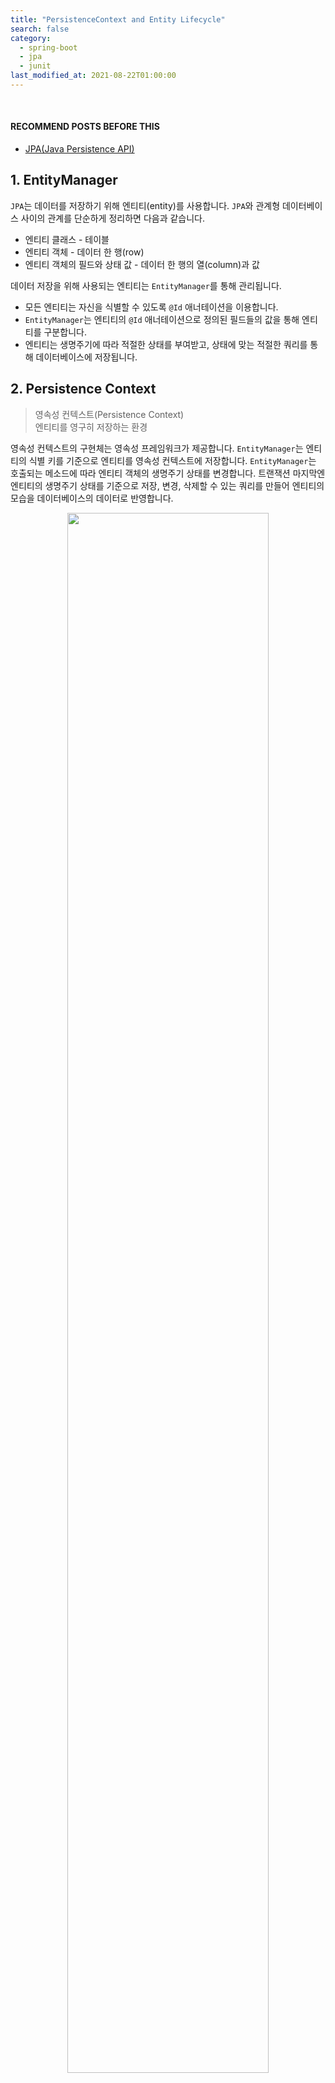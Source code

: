 ```yaml
---
title: "PersistenceContext and Entity Lifecycle"
search: false
category:
  - spring-boot
  - jpa
  - junit
last_modified_at: 2021-08-22T01:00:00
---
```


<br>

#### RECOMMEND POSTS BEFORE THIS

* [JPA(Java Persistence API)][java-persistence-api-link]

## 1. EntityManager 

`JPA`는 데이터를 저장하기 위해 엔티티(entity)를 사용합니다. 
`JPA`와 관계형 데이터베이스 사이의 관계를 단순하게 정리하면 다음과 같습니다. 

* 엔티티 클래스 - 테이블
* 엔티티 객체 - 데이터 한 행(row)
* 엔티티 객체의 필드와 상태 값 - 데이터 한 행의 열(column)과 값 

데이터 저장을 위해 사용되는 엔티티는 `EntityManager`를 통해 관리됩니다. 

* 모든 엔티티는 자신을 식별할 수 있도록 `@Id` 애너테이션을 이용합니다.
* `EntityManager`는 엔티티의 `@Id` 애너테이션으로 정의된 필드들의 값을 통해 엔티티를 구분합니다.
* 엔티티는 생명주기에 따라 적절한 상태를 부여받고, 상태에 맞는 적절한 쿼리를 통해 데이터베이스에 저장됩니다. 

## 2. Persistence Context

> 영속성 컨텍스트(Persistence Context)<br/>
> 엔티티를 영구히 저장하는 환경

영속성 컨텍스트의 구현체는 영속성 프레임워크가 제공합니다. 
`EntityManager`는 엔티티의 식별 키를 기준으로 엔티티를 영속성 컨텍스트에 저장합니다. 
`EntityManager`는 호출되는 메소드에 따라 엔티티 객체의 생명주기 상태를 변경합니다. 
트랜잭션 마지막엔 엔티티의 생명주기 상태를 기준으로 저장, 변경, 삭제할 수 있는 쿼리를 만들어 엔티티의 모습을 데이터베이스의 데이터로 반영합니다. 

<p align="center">
    <img src="/images/jpa-persistence-context-1.JPG" width="80%" class="image__border">
</p>

## 3. Entity Lifecycle

엔티티는 관리 대상인지, 관리 대상이 아닌지, 제거할 대상인지에 따라 `EntityManager`에게 적절한 상태를 부여받습니다. 
이를 엔티티의 생명주기(lifecycle)라고 하며 다음과 같은 상태들이 존재합니다. 

* New
* Managed
* Detached
* Removed

각 생명주기 상태가 어떤 식으로 반영, 변경되는지 살펴보도록 하겠습니다. 

### 3.1. Entity Lifecycle Flow

* 각 상태에서 다른 상태로 이동할 수 있는 방향이 화살표로 표시되어 있습니다.
* 각 상태에서 다른 상태로 이동하기 위한 `EntityManager`의 메소드가 표시되어 있습니다.

<p align="center">
    <img src="/images/jpa-persistence-context-2.JPG" width="60%" class="image__border">
</p>
<center>https://gunlog.dev/JPA-Persistence-Context/</center>

### 3.2. 비영속(new/transient) 상태

* 엔티티 객체를 새로 생성한 상태입니다.
* 어플리케이션 메모리에만 존재하는 상태이며 `EntityManager`에 의해 별도로 관리되지 않습니다. 

```java
    Member member = new Member();
    member.setId("010-1234-1234");
    member.setName("Junhyunny");
```

### 2.2. 영속(managed) 상태

* 엔티티 객체를 `EntityManager`가 관리하고 있는 상태입니다.
    * 영속성 컨텍스트에 저장된 상태입니다.
* 엔티티는 다음과 같은 시점에 영속 상태가 됩니다. 
    * 엔티티가 `persist` 메소드를 통해 영속성 컨텍스트에 저장되는 시점
    * `EntityManager`가 데이터베이스에서 데이터를 조회하는 시점
    * 상태 관리에서 제외된 엔티티가 `merge` 메소드를 통해 영속성 컨텍스트로 복귀하는 시점

```java
    Member member = new Member();
    member.setId("010-1234-1234");
    member.setName("Junhyunny");
    entityManager.persist(member);
```

### 2.3. 준영속(detached) 상태

* `EntityManager`에 의해 관리되다가 영속성 컨텍스트에서 제외된 상태입니다.
* `detach` 메소드를 통해 영속성 컨텍스트에서 분리됩니다. 
* 준영속 상태 객체의 상태 변화는 `EntityManager`가 감지하지 못하여 데이터베이스에 반영되지 않습니다. 
* `EntityManager`에 의해 관리되지 않을 뿐 데이터베이스에서 삭제되진 않습니다. 

```java
    Member member = entityManager.find(Member.class, "01012341234");
    entityManager.detach(member);
```

### 2.4. 삭제(removed) 상태

* 엔티티를 삭제하겠다고 표시된 상태입니다. 
* `remove` 메소드에 의해 삭제 상태로 변경됩니다. 

```java
    Member member = entityManager.find(Member.class, "01012341234");
    entityManager.remove(member);
```

## 3. persist 메소드 테스트

간단한 테스트 코드들을 통해 `EntityManager` 메소드 동작 결과를 살펴보겠습니다. 
처음은 `persist` 메소드입니다.

* 새로 생성한 객체를 `persist` 메소드를 통해 영속성 컨텍스트에 저장합니다.
* 트랜잭션을 커밋(commit)하고, 영속성 컨텍스트를 모두 정리합니다.
* `EntityManager`는 `find` 메소드로 엔티티를 데이터베이스에서 조회합니다.
* 조회한 엔티티의 상태 값을 확인합니다. 
    * ID 값은 "010-1234-1234" 입니다.
    * 이름 값은 "Junhyunny" 입니다.

```java
package blog.in.action.lifecycle;

import blog.in.action.entity.Member;
import lombok.extern.slf4j.Slf4j;
import org.junit.jupiter.api.Test;
import org.springframework.boot.test.context.SpringBootTest;

import javax.persistence.EntityManager;
import javax.persistence.EntityManagerFactory;
import javax.persistence.PersistenceUnit;

import static org.hamcrest.MatcherAssert.assertThat;
import static org.hamcrest.Matchers.equalTo;

@Slf4j
@SpringBootTest(properties = {
        "spring.jpa.show-sql=true",
})
public class PersistTest {

    @PersistenceUnit
    private EntityManagerFactory factory;

    void persistAndClear(EntityManager em, Member member) {
        em.getTransaction().begin();
        em.persist(member);
        em.getTransaction().commit();
        em.clear();
    }

    @Test
    void find_member_after_persist() {
        EntityManager em = factory.createEntityManager();
        try {
            Member member = new Member();
            member.setId("010-1234-1234");
            member.setName("Junhyunny");
            persistAndClear(em, member);

            member = em.find(Member.class, "010-1234-1234");

            assertThat(member.getId(), equalTo("010-1234-1234"));
            assertThat(member.getName(), equalTo("Junhyunny"));
        } catch (Exception ex) {
            em.getTransaction().rollback();
            throw new RuntimeException(ex);
        } finally {
            em.close();
        }
    }
}
```

##### 테스트 수행 로그

테스트는 정상적으로 통과하고, 다음과 같은 수행 로그를 남깁니다.

* 트랜잭션이 커밋되는 시점에 `insert` 쿼리가 수행됩니다.
* `find` 메소드를 통해 엔티티 조회 시 `select` 쿼리가 수행됩니다.

```
Hibernate: insert into tb_member (name, id) values (?, ?)
Hibernate: select member0_.id as id1_0_0_, member0_.name as name2_0_0_ from tb_member member0_ where member0_.id=?
```

## 4. detach 메소드 테스트

두 가지를 테스트하였습니다. 

* 준영속 상태 엔티티를 변경하면 데이터베이스에 반영되는가?
* 준영속 상태 엔티티를 제거(remove)하면 무슨 현상이 발생하는가?

### 4.1. Change Detached Entity

* 조회한 엔티티를 `detach` 메소드를 통해 준영속 상태로 만듭니다.
* 객체 이름을 "Jua"로 변경합니다.
* 트랜잭션을 커밋하고, 영속성 컨텍스트를 모두 정리합니다.
* `find` 메소드로 엔티티를 데이터베이스에서 다시 조회합니다.
* 조회한 엔티티의 이름 값이 "Junhyunny"인지 확인합니다.

```java
package blog.in.action.lifecycle;

import blog.in.action.entity.Member;
import lombok.extern.slf4j.Slf4j;
import org.junit.jupiter.api.BeforeEach;
import org.junit.jupiter.api.Test;
import org.springframework.boot.test.context.SpringBootTest;

import javax.persistence.EntityManager;
import javax.persistence.EntityManagerFactory;
import javax.persistence.PersistenceUnit;

import static org.hamcrest.MatcherAssert.assertThat;
import static org.hamcrest.Matchers.equalTo;
import static org.junit.jupiter.api.Assertions.assertThrows;

@Slf4j
@SpringBootTest(properties = {
        "spring.jpa.show-sql=true",
})
public class DetachTest {

    @PersistenceUnit
    private EntityManagerFactory factory;

    @BeforeEach
    void beforeEach() {
        EntityManager em = factory.createEntityManager();
        try {
            em.getTransaction().begin();
            Member member = new Member();
            member.setId("010-1234-1234");
            member.setName("Junhyunny");
            em.persist(member);
            em.getTransaction().commit();
        } catch (Exception ex) {
            em.getTransaction().rollback();
            throw new RuntimeException(ex);
        } finally {
            em.close();
        }
    }

    @Test
    void detached_entity_is_not_updated() {
        EntityManager em = factory.createEntityManager();
        try {
            em.getTransaction().begin();
            Member member = em.find(Member.class, "010-1234-1234");
            em.detach(member);
            member.setName("Jua");
            em.getTransaction().commit();
            em.clear();


            member = em.find(Member.class, "010-1234-1234");
            assertThat(member.getName(), equalTo("Junhyunny"));
        } catch (Exception ex) {
            em.getTransaction().rollback();
            throw new RuntimeException(ex);
        } finally {
            em.close();
        }
    }

    // ...
}
```

##### 테스트 수행 로그

테스트는 정상적으로 통과하고, 다음과 같은 수행 로그를 남깁니다.

* 테스트 시작 전 테스트 데이터를 삽입하면서 `insert` 쿼리가 수행됩니다.
* 테스트 초반에 `find` 메소드로 엔티티를 조회하면서 `select` 쿼리가 수행됩니다.
* 준영속 상태 엔티티 변화는 데이터베이스에 반영되지 않으므로 `update` 쿼리가 수행되지 않습니다.
* `find` 메소드로 다시 엔티티를 조회할 때 `select` 쿼리가 수행됩니다. 

```
Hibernate: insert into tb_member (name, id) values (?, ?)
Hibernate: select member0_.id as id1_0_0_, member0_.name as name2_0_0_ from tb_member member0_ where member0_.id=?
Hibernate: select member0_.id as id1_0_0_, member0_.name as name2_0_0_ from tb_member member0_ where member0_.id=?
```

### 4.2. Remove Detached Entity

* 조회한 엔티티를 `detach` 메소드를 통해 준영속 상태로 만듭니다.
* 준영속 상태 객체를 `remove` 메소드를 통해 제거 대상으로 만듭니다.
* `IllegalArgumentException` 예외가 발생하는지 확인합니다.
* 발생한 예외의 메세지를 로그로 확인합니다.

```java
package blog.in.action.lifecycle;

import blog.in.action.entity.Member;
import lombok.extern.slf4j.Slf4j;
import org.junit.jupiter.api.BeforeEach;
import org.junit.jupiter.api.Test;
import org.springframework.boot.test.context.SpringBootTest;

import javax.persistence.EntityManager;
import javax.persistence.EntityManagerFactory;
import javax.persistence.PersistenceUnit;

import static org.hamcrest.MatcherAssert.assertThat;
import static org.hamcrest.Matchers.equalTo;
import static org.junit.jupiter.api.Assertions.assertThrows;

@Slf4j
@SpringBootTest(properties = {
        "spring.jpa.show-sql=true",
})
public class DetachTest {

    @PersistenceUnit
    private EntityManagerFactory factory;

    @BeforeEach
    void beforeEach() {
        EntityManager em = factory.createEntityManager();
        try {
            em.getTransaction().begin();
            Member member = new Member();
            member.setId("010-1234-1234");
            member.setName("Junhyunny");
            em.persist(member);
            em.getTransaction().commit();
        } catch (Exception ex) {
            em.getTransaction().rollback();
            throw new RuntimeException(ex);
        } finally {
            em.close();
        }
    }

    // ...

    @Test
    void throw_exception_when_remove_detached_entity() {
        EntityManager em = factory.createEntityManager();
        try {
            em.getTransaction().begin();
            Member member = em.find(Member.class, "010-1234-1234");
            em.detach(member);

            Throwable throwable = assertThrows(IllegalArgumentException.class, () -> em.remove(member));
            log.warn(throwable.getMessage());
        } catch (Exception ex) {
            em.getTransaction().rollback();
            throw new RuntimeException(ex);
        } finally {
            em.close();
        }
    }
}
```

##### 테스트 수행 로그

테스트는 정상적으로 통과하고, 다음과 같은 수행 로그를 남깁니다.

* 테스트 시작 전 테스트 데이터를 삽입하면서 `insert` 쿼리가 수행됩니다.
* 테스트 초반에 `find` 메소드로 엔티티를 조회하면서 `select` 쿼리가 수행됩니다.
* 영속성 컨텍스트에서 관리되지 않는 엔티티가 `remove` 메소드에 전달됩니다.
    * 영속성 컨텍스트에 관리되지 않는 엔티티이므로 데이터베이스에 해당 엔티티가 존재하는지 확인하고자 `select` 쿼리가 수행됩니다.
    * 비영속 엔티티를 사용해도 `select` 쿼리가 동일하게 발생합니다.
* `IllegalArgumentException` 예외가 발생하면서 다음과 같은 에러 메세지를 출력합니다. 
    * Removing a detached instance blog.in.action.entity.Member#010-1234-1234

```
Hibernate: insert into tb_member (name, id) values (?, ?)
Hibernate: select member0_.id as id1_0_0_, member0_.name as name2_0_0_ from tb_member member0_ where member0_.id=?
Hibernate: select member_.id, member_.name as name2_0_ from tb_member member_ where member_.id=?
2022-09-25 02:40:02.340  WARN 55106 --- [           main] blog.in.action.lifecycle.DetachTest      : Removing a detached instance blog.in.action.entity.Member#010-1234-1234
```

## 5. remove 메소드 테스트

`remove` 메소드를 통해 엔티티를 삭제 상태로 만들고, 데이터베이스에서 삭제되는지 확인합니다. 

* 조회한 엔티티를 `remove` 메소드를 통해 삭제 상태로 만듭니다.
* 트랜잭션을 커밋하고, 영속성 컨텍스트를 모두 정리합니다.
* `EntityManager`는 `find` 메소드로 엔티티를 데이터베이스에서 다시 조회합니다.
* 조회된 엔티티가 없음을 확인합니다.

```java
package blog.in.action.lifecycle;

import blog.in.action.entity.Member;
import lombok.extern.slf4j.Slf4j;
import org.junit.jupiter.api.BeforeEach;
import org.junit.jupiter.api.Test;
import org.springframework.boot.test.context.SpringBootTest;

import javax.persistence.EntityManager;
import javax.persistence.EntityManagerFactory;
import javax.persistence.PersistenceUnit;

import static org.hamcrest.MatcherAssert.assertThat;
import static org.hamcrest.Matchers.equalTo;

@Slf4j
@SpringBootTest(properties = {
        "spring.jpa.show-sql=true",
})
public class RemoveTest {

    @PersistenceUnit
    private EntityManagerFactory factory;

    @BeforeEach
    void beforeEach() {
        EntityManager em = factory.createEntityManager();
        try {
            em.getTransaction().begin();
            Member member = new Member();
            member.setId("010-1234-1234");
            member.setName("Junhyunny");
            em.persist(member);
            em.getTransaction().commit();
        } catch (Exception ex) {
            em.getTransaction().rollback();
            throw new RuntimeException(ex);
        } finally {
            em.close();
        }
    }

    void removeByIdAndClear(EntityManager em, String id) {
        em.getTransaction().begin();
        Member member = em.find(Member.class, id);
        em.remove(member);
        em.getTransaction().commit();
        em.clear();
    }

    @Test
    void entity_is_null_when_find_removed_entity() {
        EntityManager em = factory.createEntityManager();
        try {
            removeByIdAndClear(em, "010-1234-1234");

            Member member = em.find(Member.class, "010-1234-1234");

            assertThat(member, equalTo(null));
        } catch (Exception ex) {
            em.getTransaction().rollback();
            throw new RuntimeException(ex);
        } finally {
            em.close();
        }
    }
}
```

##### 테스트 수행 로그

테스트는 정상적으로 통과하고, 다음과 같은 수행 로그를 남깁니다.

* 테스트 시작 전 테스트 데이터를 삽입하면서 `insert` 쿼리가 수행됩니다.
* 테스트 초반에 `find` 메소드로 엔티티를 조회하면서 `select` 쿼리가 수행됩니다.
* `remove` 메소드로 엔티티를 삭제 상태로 만들고, 트랜잭션을 커밋하면 `delete` 쿼리가 수행됩니다.
* `find` 메소드로 다시 엔티티를 조회할 때 `select` 쿼리가 수행됩니다. 

```
Hibernate: insert into tb_member (name, id) values (?, ?)
Hibernate: select member0_.id as id1_0_0_, member0_.name as name2_0_0_ from tb_member member0_ where member0_.id=?
Hibernate: delete from tb_member where id=?
Hibernate: select member0_.id as id1_0_0_, member0_.name as name2_0_0_ from tb_member member0_ where member0_.id=?
```

## CLOSING

`persist`, `remove` 메소드 호출 시점에 쿼리가 수행되지 않는 현상은 `JPA` 지연 쓰기 메커니즘(mechanism) 때문입니다. 
관련된 내용은 다음 포스트에서 자세히 다루도록 하겠습니다. 

#### TEST CODE REPOSITORY

* <https://github.com/Junhyunny/blog-in-action/tree/master/2021-02-02-jpa-persistence-context>

#### RECOMMEND NEXT POSTS

* [Features of EntityManager][persistence-context-advantages-link]
* [JPA Flush][jpa-flush-link]
* [JPA Clear][jpa-clear-link]

#### REFERENCE

* <https://gunlog.dev/JPA-Persistence-Context/>
* <https://gmlwjd9405.github.io/2019/08/06/persistence-context.html>

[java-persistence-api-link]: https://junhyunny.github.io/spring-boot/jpa/java-persistence-api/

[persistence-context-advantages-link]: https://junhyunny.github.io/spring-boot/jpa/junit/persistence-context-advantages/
[jpa-flush-link]: https://junhyunny.github.io/spring-boot/jpa/junit/jpa-flush/
[jpa-clear-link]: https://junhyunny.github.io/spring-boot/jpa/junit/jpa-clear/